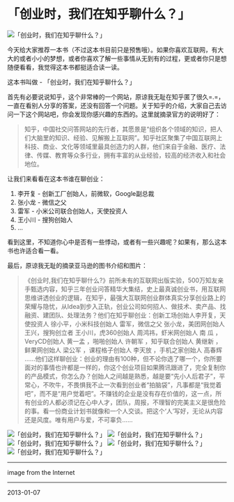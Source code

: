 「创业时，我们在知乎聊什么？」
=============================

![「创业时，我们在知乎聊什么？」](http://farm6.staticflickr.com/5527/11818274986_5884ed8a29_o.jpg)

今天给大家推荐一本书（不过这本书目前只是预售哦）。如果你喜欢互联网，有大大的或者小小的梦想，或者你喜欢了解一些事情从无到有的过程，更或者你只是想随便看看，我觉得这本书都挺适合读一读。

这本书叫做 - 「创业时，我们在知乎聊什么？」

首先有必要说说知乎，这个非常棒的一个网站，原谅我无耻在知乎匿了很久=.=，一直在看别人分享的答案，还没有回答一个问题。关于知乎的介绍，大家自己去访问一下这个网站吧，你会发现你感兴趣的东西的。这里就摘录官方的说明好了：

> 知乎，中国社交问答网站的先行者，其愿景是“组织各个领域的知识，把人们大脑里的知识、经验、见解搬上互联网”。知乎社区聚集了中国互联网上科技、商业、文化等领域里最具创造力的人群，他们来自于金融、医疗、法律、传媒、教育等众多行业，拥有丰富的从业经验，较高的经济收入和社会地位。

让我们来看看在这本书谁在聊创业：

1. 李开复 - 创新工厂创始人，前微软，Google副总裁
2. 张小龙 - 微信之父
3. 雷军 - 小米公司联合创始人，天使投资人
4. 王小川 - 搜狗创始人
5. ...

看到这里，不知道你心中是否有一些悸动，或者有一些兴趣呢？如果有，那么这本书也许适合看一看。

最后，原谅我无耻的摘录亚马逊的图书介绍和图片：

> 《创业时,我们在知乎聊什么?》前所未有的互联网出版实验，500万知友亲手甄选内容，知乎三年创业问答精华大集结，史上最真诚创业书，用互联网思维讲透创业的逻辑，在知乎，最强大互联网创业群体真实分享创业路上的荣耀与隐忧，从Idea到步入正轨，创业公司如何招人、做技术、卖产品、找融资、建团队、处理法务？他们在知乎聊创业：创新工场创始人李开复，天使投资人 徐小平，小米科技创始人 雷军，微信之父 张小龙，美团网创始人 王兴，搜狗创立者 王小川，虎360创始人 周鸿祎，虾米网创始人 南 瓜 ，VeryCD创始人 黄一孟 ，啪啪创始人 许朝军 ，知乎联合创始人 黄继新 ，鲜果网创始人 梁公军 ，课程格子创始人 李天放 ，手机之家创始人 高春辉 ……他们这样聊创业：创业的理由有100种，但不论你选了哪一个，你所要面对的事情也许都是一样的，你这个创业项目如果腾讯跟进了，完全复制你的产品模式，你怎么办？创始人之间越是熟悉，越是要“先小人后君子”，平常心，不吹牛，不畏惧我不止一次看到创业者“拍脑袋”，凡事都是“我觉着吧”，而不是“用户觉着吧”。不赚钱的企业是没有存在价值的，这一点，所有创业的人都必须记在心中人才，团队，周报，不理智的完美主义是很危险的事。看一份商业计划书就像和一个人交谈。把这个‘人’写好，无论从内容还是风度。唯有用户与爱，不可辜负……

![「创业时，我们在知乎聊什么？」](http://farm6.staticflickr.com/5486/11817936854_c6746be0ba_o.jpg)
![「创业时，我们在知乎聊什么？」](http://farm8.staticflickr.com/7387/11818272586_9cbd2fd7a1_o.jpg)
![「创业时，我们在知乎聊什么？」](http://farm4.staticflickr.com/3743/11817935744_707cb32c73_o.jpg)
![「创业时，我们在知乎聊什么？」](http://farm3.staticflickr.com/2830/11818270016_e00462f04b_o.jpg)
![「创业时，我们在知乎聊什么？」](http://farm6.staticflickr.com/5544/11817933264_e46799e9cc_o.jpg)

---
image from the Internet

---
2013-01-07

